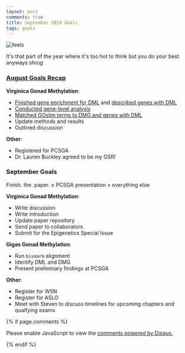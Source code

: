 ```yaml
---
layout: post
comments: true
title: September 2019 Goals
tags: goals
---
```


![feels](https://user-images.githubusercontent.com/22335838/64282399-32c67400-cf0a-11e9-9c54-0047ff3e9433.jpeg)

It's that part of the year where it's too hot to think but you do your best anyways *shrug*

### [August Goals Recap](https://yaaminiv.github.io/August-2019-Goals/)

**Virginica Gonad Methylation**:

- [Finished gene enrichment for DML](https://yaaminiv.github.io/DML-Analysis-Part39/) and [described genes with DML](https://yaaminiv.github.io/DML-Analysis-Part40/)
- [Conducted gene-level analysis](https://yaaminiv.github.io/DMG-Analysis-Part3/)
- [Matched GOslim terms to DMG and genes with DML](https://yaaminiv.github.io/DMG-Analysis-Part4/)
- Update methods and results
- Outlined discussion

**Other**:

- Registered for PCSGA
- Dr. Lauren Buckley agreed to be my GSR!

### September Goals

Finish. the. paper. ≥ PCSGA presentation > everything else

**Virginica Gonad Methylation**:

- Write discussion
- Write introduction
- Update paper repository
- Send paper to collaborators
- Submit for the Epigenetics Special Issue

**Gigas Gonad Methylation**:

- Run `bismark` alignment
- Identify DML and DMG
- Present preliminary findings at PCSGA

**Other**:

- Register for WSN
- Register for ASLO
- Meet with Steven to discuss timelines for upcoming chapters and qualfying exams

{% if page.comments %}

<div id="disqus_thread"></div>
<script>

/**
*  RECOMMENDED CONFIGURATION VARIABLES: EDIT AND UNCOMMENT THE SECTION BELOW TO INSERT DYNAMIC VALUES FROM YOUR PLATFORM OR CMS.
*  LEARN WHY DEFINING THESE VARIABLES IS IMPORTANT: https://disqus.com/admin/universalcode/#configuration-variables*/
/*
var disqus_config = function () {
this.page.url = PAGE_URL;  // Replace PAGE_URL with your page's canonical URL variable
this.page.identifier = PAGE_IDENTIFIER; // Replace PAGE_IDENTIFIER with your page's unique identifier variable
};
*/
(function() { // DON'T EDIT BELOW THIS LINE
var d = document, s = d.createElement('script');
s.src = 'https://the-responsible-grad-student.disqus.com/embed.js';
s.setAttribute('data-timestamp', +new Date());
(d.head || d.body).appendChild(s);
})();
</script>
<noscript>Please enable JavaScript to view the <a href="https://disqus.com/?ref_noscript">comments powered by Disqus.</a></noscript>

{% endif %}

<script id="dsq-count-scr" src="//the-responsible-grad-student.disqus.com/count.js" async></script>
